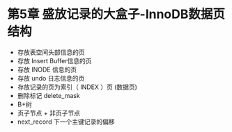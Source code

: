 # 第5章 盛放记录的大盒子-InnoDB数据页结构

- 存放表空间头部信息的页
- 存放 Insert Buffer信息的页
- 存放 INODE 信息的页
- 存放 undo 日志信息的页
- 存放记录的页为索引（ INDEX ）页 (数据页)
- 删除标记 delete_mask
- B+树
- 页子节点 + 非页子节点
- next_record 下一个主键记录的偏移

